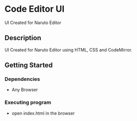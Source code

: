 # Code Editor UI

UI Created for Naruto Editor

## Description

UI Created for Naruto Editor using HTML, CSS and CodeMirror.

## Getting Started

### Dependencies

* Any Browser

### Executing program

* open index.html in the browser
